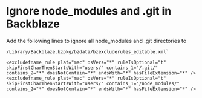 # Ignore node_modules and .git in Backblaze
Add the following lines to ignore all node_modules and .git directories to 
```
/Library/Backblaze.bzpkg/bzdata/bzexcluderules_editable.xml`
```

```
<excludefname_rule plat="mac" osVers="*" ruleIsOptional="t" skipFirstCharThenStartsWith="users/" contains_1="/.git/" contains_2="*" doesNotContain="*" endsWith="*" hasFileExtension="*" />
<excludefname_rule plat="mac" osVers="*" ruleIsOptional="t" skipFirstCharThenStartsWith="users/" contains_1="/node_modules/" contains_2="*" doesNotContain="*" endsWith="*" hasFileExtension="*" />
```

